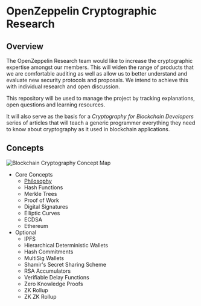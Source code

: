 
# OpenZeppelin Cryptographic Research

## Overview

The OpenZeppelin Research team would like to increase the cryptographic expertise amongst our members. This will widen the range of products that we are comfortable auditing as well as allow us to better understand and evaluate new security protocols and proposals. We intend to achieve this with individual research and open discussion.

This repository will be used to manage the project by tracking explanations, open questions and learning resources.

It will also serve as the basis for a _Cryptography for Blockchain Developers_ series of articles that will teach a generic programmer everything they need to know about cryptography as it used in blockchain applications.

## Concepts

![Blockchain Cryptography Concept Map](https://github.com/ZeppelinAudits/cryptography-research/blob/master/concept_map.jpg)

* Core Concepts
   * [Philosophy](concepts/Philosophy.md)
   * Hash Functions
   * Merkle Trees
   * Proof of Work
   * Digital Signatures
   * Elliptic Curves
   * ECDSA
   * Ethereum
* Optional
   * IPFS
   * Hierarchical Deterministic Wallets
   * Hash Commitments
   * MultiSig Wallets
   * Shamir's Secret Sharing Scheme
   * RSA Accumulators
   * Verifiable Delay Functions
   * Zero Knowledge Proofs
   * ZK Rollup
   * ZK ZK Rollup
